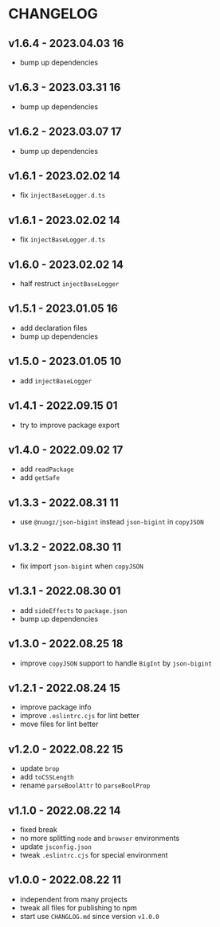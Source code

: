 # CHANGELOG

## v1.6.4 - 2023.04.03 16
* bump up dependencies


## v1.6.3 - 2023.03.31 16
* bump up dependencies


## v1.6.2 - 2023.03.07 17
* bump up dependencies


## v1.6.1 - 2023.02.02 14
* fix `injectBaseLogger.d.ts`


## v1.6.1 - 2023.02.02 14
* fix `injectBaseLogger.d.ts`


## v1.6.0 - 2023.02.02 14
* half restruct `injectBaseLogger`


## v1.5.1 - 2023.01.05 16
* add declaration files
* bump up dependencies


## v1.5.0 - 2023.01.05 10
* add `injectBaseLogger`


## v1.4.1 - 2022.09.15 01
* try to improve package export


## v1.4.0 - 2022.09.02 17
* add `readPackage`
* add `getSafe`


## v1.3.3 - 2022.08.31 11
* use `@nuogz/json-bigint` instead `json-bigint` in `copyJSON`


## v1.3.2 - 2022.08.30 11
* fix import `json-bigint` when `copyJSON` 


## v1.3.1 - 2022.08.30 01
* add `sideEffects` to `package.json`
* bump up dependencies


## v1.3.0 - 2022.08.25 18
* improve `copyJSON` support to handle `BigInt` by `json-bigint`


## v1.2.1 - 2022.08.24 15
* improve package info
* improve `.eslintrc.cjs` for lint better
* move files for lint better


## v1.2.0 - 2022.08.22 15
* update `brop`
* add `toCSSLength`
* rename `parseBoolAttr` to `parseBoolProp`


## v1.1.0 - 2022.08.22 14
* fixed break
* no more splitting `node` and `browser` environments
* update `jsconfig.json`
* tweak `.eslintrc.cjs` for special environment


## v1.0.0 - 2022.08.22 11
* independent from many projects
* tweak all files for publishing to npm
* start use `CHANGLOG.md` since version `v1.0.0`
